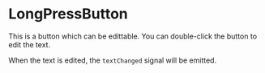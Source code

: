 # LongPressButton

This is a button which can be edittable.
You can double-click the button to edit the text.

When the text is edited, the `textChanged` signal will be emitted.
